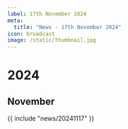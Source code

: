 ```yaml
---
label: 17th November 2024
meta:
  title: "News - 17th November 2024"
icon: broadcast
image: /static/thumbnail.jpg
---
```


# 2024
## November

{{ include "news/20241117" }}